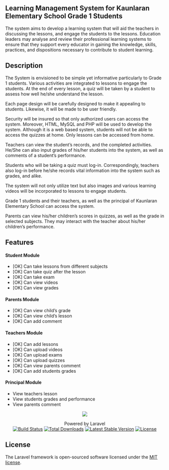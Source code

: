 

## Learning Management System for Kaunlaran Elementary School Grade 1 Students


The system aims to develop a learning system that will aid the teachers in discussing the lessons, and engage the students to the lessons. Education leaders may analyse and review their professional learning systems to ensure that they support every educator in gaining the knowledge, skills, practices, and dispositions necessary to contribute to student learning.

## Description

The System is envisioned to be simple yet informative particularly to Grade 1 students. Various activities are integrated to lessons to engage the students. At the end of every lesson, a quiz will be taken by a student to assess how well he/she understand the lesson.

Each page design will be carefully designed to make it appealing to students. Likewise, it will be made to be user friendly.

Security will be insured so that only authorized users can access the system. Moreover, HTML, MySQL and PHP will be used to develop the system. Although it is a web based system, students will not be able to access the quizzes at home. Only lessons can be accessed from home.

 Teachers can view the student’s records, and the completed activities. He/She can also input grades of his/her students into the system, as well as comments of a student’s performance.

Students who will be taking a quiz must log-in. Correspondingly, teachers also log-in before he/she records vital information into the system such as grades, and alike.

The system will not only utilize text but also images and various learning videos will be incorporated to lessons to engage students.

Grade 1 students and their teachers, as well as the principal of Kaunlaran Elementary School can access the system.

Parents can view his/her children’s scores in quizzes, as well as the grade in selected subjects. They may interact with the teacher about his/her children’s performance.


## Features

#### Student Module
- [OK] Can take lessons from different subjects
- [OK] Can take quiz after the lesson
- [OK] Can take exam
- [OK] Can view videos
- [OK] Can view grades

#### Parents Module
- [OK] Can view child’s grade
- [OK] Can view child’s lesson
- [OK] Can add comment

#### Teachers Module
- [OK] Can add lessons
- [OK] Can upload videos
- [OK] Can upload exams
- [OK] Can upload quizzes
- [OK] Can view parents comment
- [OK] Can add students grades

#### Principal Module
- View teachers lesson
- View students grades and performance
- View parents comment

<p align="center"><img src="https://laravel.com/assets/img/components/logo-laravel.svg"></p>

<p align="center">
Powered by Laravel<br>
<a href="https://travis-ci.org/laravel/framework"><img src="https://travis-ci.org/laravel/framework.svg" alt="Build Status"></a>
<a href="https://packagist.org/packages/laravel/framework"><img src="https://poser.pugx.org/laravel/framework/d/total.svg" alt="Total Downloads"></a>
<a href="https://packagist.org/packages/laravel/framework"><img src="https://poser.pugx.org/laravel/framework/v/stable.svg" alt="Latest Stable Version"></a>
<a href="https://packagist.org/packages/laravel/framework"><img src="https://poser.pugx.org/laravel/framework/license.svg" alt="License"></a>
</p>

## License

The Laravel framework is open-sourced software licensed under the [MIT license](http://opensource.org/licenses/MIT).
